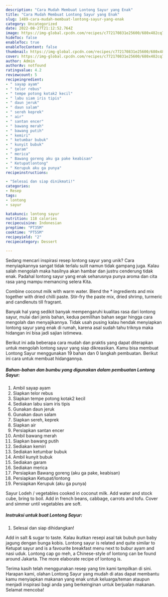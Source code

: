 ```yaml
---
description: "Cara Mudah Membuat Lontong Sayur yang Enak"
title: "Cara Mudah Membuat Lontong Sayur yang Enak"
slug: 1489-cara-mudah-membuat-lontong-sayur-yang-enak
category: Uncategorized
date: 2022-08-27T21:12:52.764Z
image: https://img-global.cpcdn.com/recipes/c772170831e25600/680x482cq70/lontong-sayur-foto-resep-utama.jpg
hideToc: false
enableToc: true
enableTocContent: false
thumbnail: https://img-global.cpcdn.com/recipes/c772170831e25600/680x482cq70/lontong-sayur-foto-resep-utama.jpg
cover: https://img-global.cpcdn.com/recipes/c772170831e25600/680x482cq70/lontong-sayur-foto-resep-utama.jpg
author: Admin
authorAv: notfound
ratingvalue: 4.2
reviewcount: 5
recipeingredient:
- " sayap ayam"
- " telor rebus"
- " tempe potong kotak2 kecil"
- " labu siam iris tipis"
- " daun jeruk"
- " daun salam"
- " sereh keprek"
- " air"
- " santan encer"
- " bawang merah"
- " bawang putih"
- " kemiri"
- " ketumbar bubuk"
- " kunyit bubuk"
- " garam"
- " merica"
- " Bawang goreng aku ga pake keabisan"
- " Ketupatlontong"
- " Kerupuk aku ga punya"
recipeinstructions:

- "Selesai dan siap dinikmati!"
categories:
- Resep
tags:
- lontong
- sayur

katakunci: lontong sayur 
nutrition: 118 calories
recipecuisine: Indonesian
preptime: "PT35M"
cooktime: "PT55M"
recipeyield: "2"
recipecategory: Dessert

---
```





Sedang mencari inspirasi resep lontong sayur yang unik? Cara menyiapkannya sangat tidak terlalu sulit namun tidak gampang juga. Kalau salah mengolah maka hasilnya akan hambar dan justru cenderung tidak enak. Padahal lontong sayur yang enak seharusnya punya aroma dan cita rasa yang mampu memancing selera Kita.





Combine coconut milk with warm water. Blend the * ingredients and mix together with dried chilli paste. Stir-fry the paste mix, dried shrimp, turmeric and candlenuts till fragrant.

Banyak hal yang sedikit banyak mempengaruhi kualitas rasa dari lontong sayur, mulai dari jenis bahan, kedua pemilihan bahan segar hingga cara mengolah dan menyajikannya. Tidak usah pusing kalau hendak menyiapkan lontong sayur yang enak di rumah, karena asal sudah tahu triknya maka hidangan ini bisa jadi sajian istimewa.






Berikut ini ada beberapa cara mudah dan praktis yang dapat diterapkan untuk mengolah lontong sayur yang siap dikreasikan. Kamu bisa membuat Lontong Sayur menggunakan 19 bahan dan 0 langkah pembuatan. Berikut ini cara untuk membuat hidangannya.

<!--inarticleads1-->

##### Bahan-bahan dan bumbu yang digunakan dalam pembuatan Lontong Sayur:

1. Ambil  sayap ayam
1. Siapkan  telor rebus
1. Siapkan  tempe potong kotak2 kecil
1. Sediakan  labu siam iris tipis
1. Gunakan  daun jeruk
1. Gunakan  daun salam
1. Siapkan  sereh, keprek
1. Siapkan  air
1. Persiapkan  santan encer
1. Ambil  bawang merah
1. Siapkan  bawang putih
1. Sediakan  kemiri
1. Sediakan  ketumbar bubuk
1. Ambil  kunyit bubuk
1. Sediakan  garam
1. Sediakan  merica
1. Persiapkan  Bawang goreng (aku ga pake, keabisan)
1. Persiapkan  Ketupat/lontong
1. Persiapkan  Kerupuk (aku ga punya)


Sayur Lodeh / vegetables cooked in coconut milk. Add water and stock cube, bring to boil. Add in french beans, cabbage, carrots and tofu. Cover and simmer until vegetables are soft. 

<!--inarticleads2-->

##### Instruksi untuk buat Lontong Sayur:


1. Selesai dan siap dihidangkan!

Add in salt &amp; sugar to taste. Kalau ikutkan resepi asal tak bubuh pun baby jagung dengan bunga kobis. Lontong sayur is related and quite similar to Ketupat sayur and is a favourite breakfast menu next to bubur ayam and nasi uduk. Lontong cap go meh, a Chinese-style of lontong can be found around Jakarta. The more elaborate recipe of lontong is. 

Terima kasih telah menggunakan resep yang tim kami tampilkan di sini. Harapan kami, olahan Lontong Sayur yang mudah di atas dapat membantu kamu menyiapkan makanan yang enak untuk keluarga/teman ataupun menjadi inspirasi bagi anda yang berkeinginan untuk berjualan makanan. Selamat mencoba!
